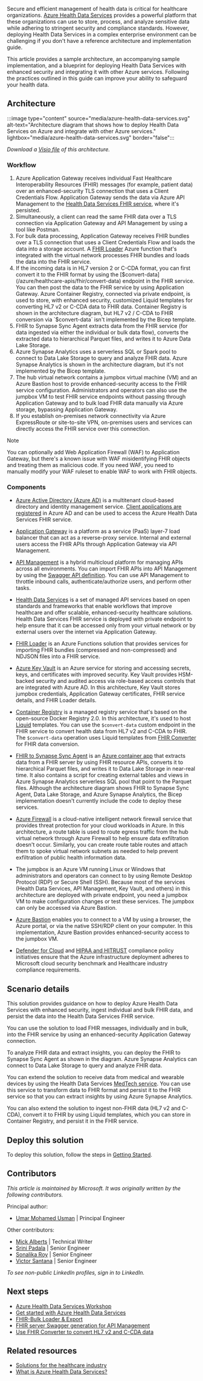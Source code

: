 Secure and efficient management of health data is critical for healthcare organizations. [Azure Health Data Services](/azure/healthcare-apis/healthcare-apis-overview) provides a powerful platform that these organizations can use to store, process, and analyze sensitive data while adhering to stringent security and compliance standards. However, deploying Health Data Services in a complex enterprise environment can be challenging if you don't have a reference architecture and implementation guide.

This article provides a sample architecture, an accompanying sample implementation, and a blueprint for deploying Health Data Services with enhanced security and integrating it with other Azure services. Following the practices outlined in this guide can improve your ability to safeguard your health data.

## Architecture

:::image type="content" source="media/azure-health-data-services.svg" alt-text="Architecture diagram that shows how to deploy Health Data Services on Azure and integrate with other Azure services." lightbox="media/azure-health-data-services.svg" border="false":::

*Download a [Visio file](https://arch-center.azureedge.net/azure-health-data-services.vsdx) of this architecture.* 

### Workflow

1. Azure Application Gateway receives individual Fast Healthcare Interoperability Resources (FHIR) messages (for example, patient data) over an enhanced-security TLS connection that uses a Client Credentials Flow. Application Gateway sends the data via Azure API Management to the [Health Data Services FHIR service](/azure/healthcare-apis/fhir/overview), where it's persisted.
1. Simultaneously, a client can read the same FHIR data over a TLS connection via Application Gateway and API Management by using a tool like Postman.
1. For bulk data processing, Application Gateway receives FHIR bundles over a TLS connection that uses a Client Credentials Flow and loads the data into a storage account. A [FHIR Loader](https://github.com/microsoft/fhir-loader) Azure function that's integrated with the virtual network processes FHIR bundles and loads the data into the FHIR service.
1. If the incoming data is in HL7 version 2 or C-CDA format, you can first convert it to the FHIR format  by using the [$convert-data](/azure/healthcare-apis/fhir/convert-data) endpoint in the FHIR service. You can then post the data to the FHIR service by using Application Gateway. Azure Container Registry, connected via private endpoint, is used to store, with enhanced security, customized Liquid templates for converting HL7 v2 or C-CDA data to FHIR data. Container Registry is shown in the architecture diagram, but HL7 v2 / C-CDA to FHIR conversion via `$convert-data` isn't implemented by the Bicep template.
1. FHIR to Synapse Sync Agent extracts data from the FHIR service (for data ingested via either the individual or bulk data flow), converts the extracted data to hierarchical Parquet files, and writes it to Azure Data Lake Storage. 
1. Azure Synapse Analytics uses a serverless SQL or Spark pool to connect to Data Lake Storage to query and analyze FHIR data. Azure Synapse Analytics is shown in the architecture diagram, but it's not implemented by the Bicep template.
1. The hub virtual network contains a jumpbox virtual machine (VM) and an Azure Bastion host to provide enhanced-security access to the FHIR service configuration. Administrators and operators can also use the jumpbox VM to test FHIR service endpoints without passing through Application Gateway and to bulk load FHIR data manually via Azure storage, bypassing Application Gateway.
1. If you establish on-premises network connectivity via Azure ExpressRoute or site-to-site VPN, on-premises users and services can directly access the FHIR service over this connection.

> [!Note]
> You can optionally add Web Application Firewall (WAF) to Application Gateway, but there's a known issue with WAF misidentifying FHIR objects and treating them as malicious code. If you need WAF, you need to manually modify your WAF ruleset to enable WAF to work with FHIR objects.

### Components

- [Azure Active Directory (Azure AD)](https://azure.microsoft.com/products/active-directory) is a multitenant cloud-based directory and identity management service. [Client applications are registered](/azure/healthcare-apis/register-application) in Azure AD and can be used to access the Azure Health Data Services FHIR service.

- [Application Gateway](https://azure.microsoft.com/products/application-gateway/) is a platform as a service (PaaS) layer-7 load balancer that can act as a reverse-proxy service. Internal and external users access the FHIR APIs through Application Gateway via API Management.

- [API Management](https://azure.microsoft.com/products/api-management/) is a hybrid multicloud  platform for managing APIs across all environments. You can import FHIR APIs into API Management by using the [Swagger API definition](https://fhir2apim.azurewebsites.net/). You can use API Management to throttle inbound calls, authenticate/authorize users, and perform other tasks.

- [Health Data Services](https://azure.microsoft.com/products/health-data-services) is a set of managed API services based on open standards and frameworks that enable workflows that improve healthcare and offer scalable, enhanced-security healthcare solutions. Health Data Services FHIR service is deployed with private endpoint to help ensure that it can be accessed only from your virtual network or by external users over the internet via Application Gateway.

- [FHIR Loader](https://github.com/microsoft/fhir-loader) is an Azure Functions solution that provides services for importing FHIR bundles (compressed and non-compressed) and NDJSON files into a FHIR service.

- [Azure Key Vault](https://azure.microsoft.com/products/key-vault) is an Azure service for storing and accessing secrets, keys, and certificates with improved security. Key Vault provides HSM-backed security and audited access via role-based access controls that are integrated with Azure AD. In this architecture, Key Vault stores jumpbox credentials, Application Gateway certificates, FHIR service details, and FHIR Loader details.

- [Container Registry](https://azure.microsoft.com/products/container-registry/) is a managed registry service that's based on the open-source Docker Registry 2.0. In this architecture, it's used to host [Liquid](https://shopify.github.io/liquid/) templates. You can use the `$convert-data` custom endpoint in the FHIR service to convert health data from HL7 v2 and C-CDA to FHIR. The `$convert-data` operation uses Liquid templates from [FHIR Converter](https://github.com/microsoft/FHIR-Converter) for FHIR data conversion.

- [FHIR to Synapse Sync Agent](https://github.com/microsoft/FHIR-Analytics-Pipelines/blob/main/FhirToDataLake/docs/Deploy-FhirToDatalake.md) is an [Azure container app](/azure/container-apps/) that extracts data from a FHIR server by using FHIR resource APIs, converts it to hierarchical Parquet files, and writes it to Data Lake Storage in near-real time. It also contains a script for creating external tables and views in Azure Synapse Analytics serverless SQL pool that point to the Parquet files. Although the architecture diagram shows FHIR to Synapse Sync Agent, Data Lake Storage, and Azure Synapse Analytics, the Bicep implementation doesn't currently include the code to deploy these services.

- [Azure Firewall](https://azure.microsoft.com/products/azure-firewall) is a cloud-native intelligent network firewall service that provides threat protection for your cloud workloads in Azure. In this architecture, a route table is used to route egress traffic from the hub virtual network through Azure Firewall to help ensure data exfiltration doesn't occur. Similarly, you can create route table routes and attach them to spoke virtual network subnets as needed to help prevent exfiltration of public health information data.

- The jumpbox is an Azure VM running Linux or Windows that administrators and operators can connect to by using Remote Desktop Protocol (RDP) or Secure Shell (SSH). Because most of the services (Health Data Services, API Management, Key Vault, and others) in this architecture are deployed with private endpoint, you need a jumpbox VM to make configuration changes or test these services. The jumpbox can only be accessed via Azure Bastion.

- [Azure Bastion](https://azure.microsoft.com/products/azure-bastion/) enables you to connect to a VM by using a browser, the Azure portal, or via the native SSH/RDP client on your computer. In this implementation, Azure Bastion provides enhanced-security access to the jumpbox VM.

- [Defender for Cloud](https://azure.microsoft.com/products/defender-for-cloud/) and [HIPAA and HITRUST](/azure/governance/policy/samples/hipaa-hitrust-9-2) compliance policy initiatives ensure that the Azure infrastructure deployment adheres to Microsoft cloud security benchmark and Healthcare industry compliance requirements.

## Scenario details

This solution provides guidance on how to deploy Azure Health Data Services with enhanced security, ingest individual and bulk FHIR data, and persist the data into the Health Data Services FHIR service.

You can use the solution to load FHIR messages, individually and in bulk, into the FHIR service by using an enhanced-security Application Gateway connection.

To analyze FHIR data and extract insights, you can deploy the FHIR to Synapse Sync Agent as shown in the diagram. Azure Synapse Analytics can connect to Data Lake Storage to query and analyze FHIR data.

You can extend the solution to receive data from medical and wearable devices by using the Health Data Services [MedTech service](/azure/healthcare-apis/iot/overview). You can use this service to transform data to FHIR format and persist it to the FHIR service so that you can extract insights by using Azure Synapse Analytics.

You can also extend the solution to ingest non-FHIR data (HL7 v2 and C-CDA), convert it to FHIR by using Liquid templates, which you can store in Container Registry, and persist it in the FHIR service.

## Deploy this solution

To deploy this solution, follow the steps in 
[Getting Started](https://github.com/Azure/ahds-reference-architecture#getting-started).

## Contributors

_This article is maintained by Microsoft. It was originally written by the following contributors._

Principal author:

- [Umar Mohamed Usman](https://www.linkedin.com/in/umarmohamed/) | Principal Engineer

Other contributors:

- [Mick Alberts](https://www.linkedin.com/in/mick-alberts-a24a1414/) | Technical Writer 
- [Srini Padala](https://www.linkedin.com/in/srinivasa-padala/) | Senior Engineer
- [Sonalika Roy](https://www.linkedin.com/in/sonalika-roy-27138319/) | Senior Engineer
- [Victor Santana](https://www.linkedin.com/in/victorwelascosantana/) | Senior Engineer

*To see non-public LinkedIn profiles, sign in to LinkedIn.*

## Next steps

- [Azure Health Data Services Workshop](https://github.com/microsoft/azure-health-data-services-workshop)
- [Get started with Azure Health Data Services](/azure/healthcare-apis/get-started-with-health-data-services)
- [FHIR-Bulk Loader & Export](https://github.com/microsoft/fhir-loader)
- [FHIR server Swagger generation for API Management](https://fhir2apim.azurewebsites.net/)
- [Use FHIR Converter to convert HL7 v2 and C-CDA data](https://github.com/microsoft/FHIR-Converter)

## Related resources

- [Solutions for the healthcare industry](../../industries/healthcare.md)
- [What is Azure Health Data Services?](/azure/healthcare-apis/healthcare-apis-overview?toc=https%3A%2F%2Freview.learn.microsoft.com%2Fazure%2Farchitecture%2Ftoc.json&bc=https%3A%2F%2Freview.learn.microsoft.com%2Fazure%2Farchitecture%2Fbread%2Ftoc.json)